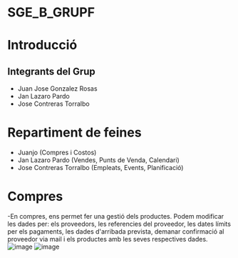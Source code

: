 # SGE_B_GRUPF

# Introducció

## Integrants del Grup
- Juan Jose Gonzalez Rosas
- Jan Lazaro Pardo
- Jose Contreras Torralbo

# Repartiment de feines
- Juanjo (Compres i Costos)
- Jan Lazaro Pardo (Vendes, Punts de Venda, Calendari)
- Jose Contreras Torralbo (Empleats, Events, Planificació)

# Compres
-En compres, ens permet fer una gestió dels productes. Podem modificar les dades per: els proveedors, les referencies del proveedor, les dates límits per els pagaments, les dades d'arribada prevista, demanar confirmació al proveedor via mail i els productes amb les seves respectives dades.
![image](https://github.com/user-attachments/assets/72408c18-e52d-4435-9ac5-2f4512d17069)
![image](https://github.com/user-attachments/assets/765ff0cd-7eca-42d2-8459-a2f7b23b9413)




